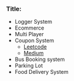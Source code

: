 ### Title:
- Logger System
- Ecommerce
- Multi Player
- Coupon System
  - [Leetcode](https://leetcode.com/discuss/interview-question/786972/Coupon-Management-System%3A-System-Design-Interview)
  - [Medium](https://medium.com/@STYLABSHQ/how-we-developed-scalable-coupon-management-system-in-node-945426b02df1)
- Bus Booking system
- Parking Lot
- Food Delivery System
